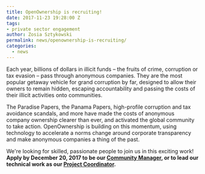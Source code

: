 ```yaml
---
title: OpenOwnership is recruiting!
date: 2017-11-23 19:28:00 Z
tags:
- private sector engagement
author: Zosia Sztykowski
permalink: news/openownership-is-recruiting/
categories:
  - news
---
```


Each year, billions of dollars in illicit funds – the fruits of crime, corruption or tax evasion – pass through anonymous companies. They are the most popular getaway vehicle for grand corruption by far, designed to allow their owners to remain hidden, escaping accountability and passing the costs of their illicit activities onto communities.

The Paradise Papers, the Panama Papers, high-profile corruption and tax avoidance scandals, and more have made the costs of anonymous company ownership clearer than ever, and activated the global community to take action. OpenOwnership is building on this momentum, using technology to accelerate a norms change around corporate transparency and make anonymous companies a thing of the past.

We're looking for skilled, passionate people to join us in this exciting work! **Apply by December 20, 2017 to be our [Community Manager](https://docs.google.com/document/d/1PF0xLEqLC7Pc4QGwB-Xkkt0VXr2-IK7Jiur_g0j5yCM/edit?usp=sharing), or to lead our technical work as our [Project Coordinator](https://docs.google.com/document/d/16-rdIXWm89QfGYNtQXNg528JMlcO_J1dTOya38ouv-0/edit?usp=sharing).**
